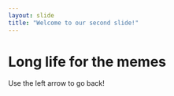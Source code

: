 ```yaml
---
layout: slide
title: "Welcome to our second slide!"
---
```

# Long life for the memes
Use the left arrow to go back!
